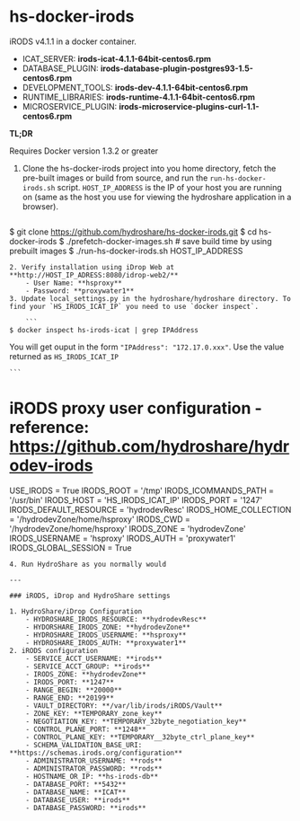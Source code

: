 # hs-docker-irods

iRODS v4.1.1 in a docker container.

- ICAT_SERVER: **irods-icat-4.1.1-64bit-centos6.rpm**
- DATABASE_PLUGIN: **irods-database-plugin-postgres93-1.5-centos6.rpm**
- DEVELOPMENT_TOOLS: **irods-dev-4.1.1-64bit-centos6.rpm**
- RUNTIME_LIBRARIES: **irods-runtime-4.1.1-64bit-centos6.rpm**
- MICROSERVICE_PLUGIN: **irods-microservice-plugins-curl-1.1-centos6.rpm**

**TL;DR**

Requires Docker version 1.3.2 or greater

1. Clone the hs-docker-irods project into you home directory, fetch the pre-built images or build from source, and run the `run-hs-docker-irods.sh` script. `HOST_IP_ADDRESS` is the IP of your host you are running on (same as the host you use for viewing the hydroshare application in a browser).

    ```
$ git clone https://github.com/hydroshare/hs-docker-irods.git
$ cd hs-docker-irods
$ ./prefetch-docker-images.sh         # save build time by using prebuilt images
$ ./run-hs-docker-irods.sh HOST_IP_ADDRESS
```
2. Verify installation using iDrop Web at **http://HOST_IP_ADRESS:8080/idrop-web2/**
    - User Name: **hsproxy**
    - Password: **proxywater1**
3. Update local_settings.py in the hydroshare/hydroshare directory. To find your `HS_IRODS_ICAT_IP` you need to use `docker inspect`.

    ```
$ docker inspect hs-irods-icat | grep IPAddress    
```
You will get ouput in the form `"IPAddress": "172.17.0.xxx"`. Use the value returned as `HS_IRODS_ICAT_IP`


    ```
# iRODS proxy user configuration - reference: https://github.com/hydroshare/hydrodev-irods
USE_IRODS = True
IRODS_ROOT = '/tmp'
IRODS_ICOMMANDS_PATH = '/usr/bin'
IRODS_HOST = 'HS_IRODS_ICAT_IP'
IRODS_PORT = '1247'
IRODS_DEFAULT_RESOURCE = 'hydrodevResc'
IRODS_HOME_COLLECTION = '/hydrodevZone/home/hsproxy'
IRODS_CWD = '/hydrodevZone/home/hsproxy'
IRODS_ZONE = 'hydrodevZone'
IRODS_USERNAME = 'hsproxy'
IRODS_AUTH = 'proxywater1'
IRODS_GLOBAL_SESSION = True
```
4. Run HydroShare as you normally would

---

### iRODS, iDrop and HydroShare settings

1. HydroShare/iDrop Configuration
    - HYDROSHARE_IRODS_RESOURCE: **hydrodevResc**
    - HYDORSHARE_IRODS_ZONE: **hydrodevZone**
    - HYDROSHARE_IRODS_USERNAME: **hsproxy**
    - HYDROSHARE_IRODS_AUTH: **proxywater1**
2. iRODS configuration
    - SERVICE_ACCT_USERNAME: **irods**
    - SERVICE_ACCT_GROUP: **irods**
    - IRODS_ZONE: **hydrodevZone**
    - IRODS_PORT: **1247**
    - RANGE_BEGIN: **20000**
    - RANGE_END: **20199**
    - VAULT_DIRECTORY: **/var/lib/irods/iRODS/Vault**
    - ZONE_KEY: **TEMPORARY_zone_key**
    - NEGOTIATION_KEY: **TEMPORARY_32byte_negotiation_key**
    - CONTROL_PLANE_PORT: **1248**
    - CONTROL_PLANE_KEY: **TEMPORARY__32byte_ctrl_plane_key**
    - SCHEMA_VALIDATION_BASE_URI: **https://schemas.irods.org/configuration**
    - ADMINISTRATOR_USERNAME: **rods**
    - ADMINISTRATOR_PASSWORD: **rods**
    - HOSTNAME_OR_IP: **hs-irods-db**
    - DATABASE_PORT: **5432**
    - DATABASE_NAME: **ICAT**
    - DATABASE_USER: **irods**
    - DATABASE_PASSWORD: **irods**
